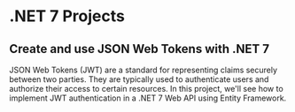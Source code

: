 # .NET 7 Projects

## Create and use JSON Web Tokens with .NET 7

JSON Web Tokens (JWT) are a standard for representing claims securely between two parties. They are typically used to authenticate users and authorize their access to certain resources. In this project, we'll see how to implement JWT authentication in a .NET 7 Web API using Entity Framework.
